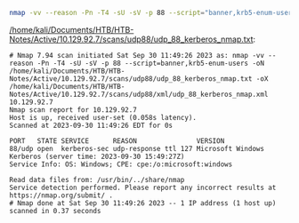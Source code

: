 ```bash
nmap -vv --reason -Pn -T4 -sU -sV -p 88 --script="banner,krb5-enum-users" -oN "/home/kali/Documents/HTB/HTB-Notes/Active/10.129.92.7/scans/udp88/udp_88_kerberos_nmap.txt" -oX "/home/kali/Documents/HTB/HTB-Notes/Active/10.129.92.7/scans/udp88/xml/udp_88_kerberos_nmap.xml" 10.129.92.7
```

[/home/kali/Documents/HTB/HTB-Notes/Active/10.129.92.7/scans/udp88/udp_88_kerberos_nmap.txt](file:///home/kali/Documents/HTB/HTB-Notes/Active/10.129.92.7/scans/udp88/udp_88_kerberos_nmap.txt):

```
# Nmap 7.94 scan initiated Sat Sep 30 11:49:26 2023 as: nmap -vv --reason -Pn -T4 -sU -sV -p 88 --script=banner,krb5-enum-users -oN /home/kali/Documents/HTB/HTB-Notes/Active/10.129.92.7/scans/udp88/udp_88_kerberos_nmap.txt -oX /home/kali/Documents/HTB/HTB-Notes/Active/10.129.92.7/scans/udp88/xml/udp_88_kerberos_nmap.xml 10.129.92.7
Nmap scan report for 10.129.92.7
Host is up, received user-set (0.058s latency).
Scanned at 2023-09-30 11:49:26 EDT for 0s

PORT   STATE SERVICE      REASON               VERSION
88/udp open  kerberos-sec udp-response ttl 127 Microsoft Windows Kerberos (server time: 2023-09-30 15:49:27Z)
Service Info: OS: Windows; CPE: cpe:/o:microsoft:windows

Read data files from: /usr/bin/../share/nmap
Service detection performed. Please report any incorrect results at https://nmap.org/submit/ .
# Nmap done at Sat Sep 30 11:49:26 2023 -- 1 IP address (1 host up) scanned in 0.37 seconds

```
